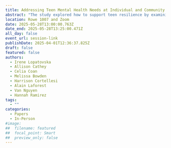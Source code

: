 ```yaml
---
title: Addressing Teen Mental Health Needs at Individual and Community Levels 
abstract: "The study explored how to support teen resilience by examining the experiences of adolescents in the U.S. and Ukraine. Semi-structured interviews with parents from the U.S. and Ukraine were used to investigate the emotional distress experienced by adolescents and the resilience strategies and resources they use. Ukrainian and U.S. parents’ reports share many similarities and demonstrate the importance of community institutions in supporting teens. Findings suggest that libraries can support adolescents by offering curated content and mental health assistance and by providing safe spaces (digital and physical) to obtain information and socialize with peers."
location: Rowe 1007 and Zoom
date: 2025-05-28T13:00:00.763Z
date_end: 2025-05-28T13:25:00.471Z
all_day: false
event_url: session-link
publishDate: 2025-04-01T12:36:37.825Z
draft: false
featured: false
authors:
  - Irene Lopatovska
  - Allison Cathey
  - Celia Coan
  - Melissa Bowden
  - Harrison Cortellesi
  - Alain Laforest
  - Van Nguyen
  - Hannah Ramirez
tags:
  - ""
categories:
  - Papers
  - In-Person
#image:
##  filename: featured
##  focal_point: Smart
##  preview_only: false
---
```


